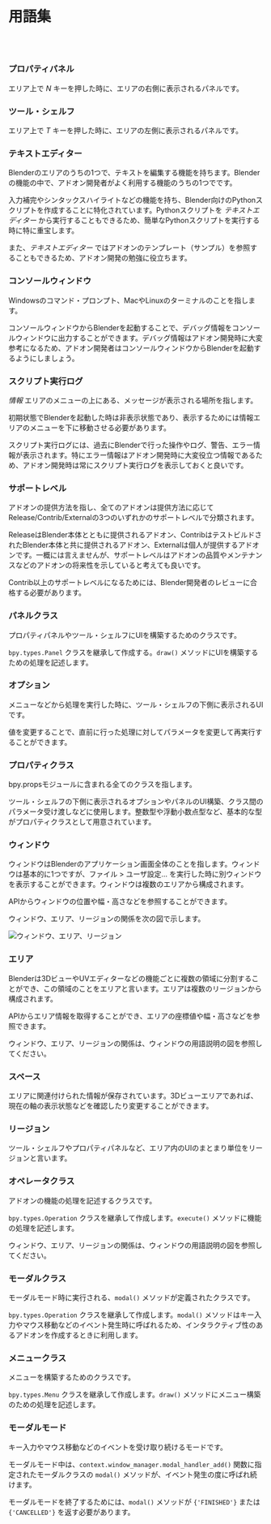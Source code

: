 <div id="sect_title_img_0_0"></div>

<div id="sect_title_text"></div>

# 用語集

<div id="preface"></div>

###### 　


### プロパティパネル

エリア上で *N* キーを押した時に、エリアの右側に表示されるパネルです。

### ツール・シェルフ

エリア上で *T* キーを押した時に、エリアの左側に表示されるパネルです。

### テキストエディター

Blenderのエリアのうちの1つで、テキストを編集する機能を持ちます。Blenderの機能の中で、アドオン開発者がよく利用する機能のうちの1つでです。

入力補完やシンタックスハイライトなどの機能を持ち、Blender向けのPythonスクリプトを作成することに特化されています。Pythonスクリプトを *テキストエディター* から実行することもできるため、簡単なPythonスクリプトを実行する時に特に重宝します。

また、*テキストエディター* ではアドオンのテンプレート（サンプル）を参照することもできるため、アドオン開発の勉強に役立ちます。

### コンソールウィンドウ

Windowsのコマンド・プロンプト、MacやLinuxのターミナルのことを指します。

コンソールウィンドウからBlenderを起動することで、デバッグ情報をコンソールウィンドウに出力することができます。デバッグ情報はアドオン開発時に大変参考になるため、アドオン開発者はコンソールウィンドウからBlenderを起動するようにしましょう。

### スクリプト実行ログ

*情報* エリアのメニューの上にある、メッセージが表示される場所を指します。

初期状態でBlenderを起動した時は非表示状態であり、表示するためには情報エリアのメニューを下に移動させる必要があります。

スクリプト実行ログには、過去にBlenderで行った操作やログ、警告、エラー情報が表示されます。特にエラー情報はアドオン開発時に大変役立つ情報であるため、アドオン開発時は常にスクリプト実行ログを表示しておくと良いです。

<div id="space_m"></div>

### サポートレベル

アドオンの提供方法を指し、全てのアドオンは提供方法に応じてRelease/Contrib/Externalの3つのいずれかのサポートレベルで分類されます。

ReleaseはBlender本体とともに提供されるアドオン、ContribはテストビルドされたBlender本体と共に提供されるアドオン、Externalは個人が提供するアドオンです。一概には言えませんが、サポートレベルはアドオンの品質やメンテナンスなどのアドオンの将来性を示していると考えても良いです。

Contrib以上のサポートレベルになるためには、Blender開発者のレビューに合格する必要があります。

### パネルクラス

プロパティパネルやツール・シェルフにUIを構築するためのクラスです。

```bpy.types.Panel``` クラスを継承して作成する。```draw()``` メソッドにUIを構築するための処理を記述します。

### オプション

メニューなどから処理を実行した時に、ツール・シェルフの下側に表示されるUIです。

値を変更することで、直前に行った処理に対してパラメータを変更して再実行することができます。

### プロパティクラス

bpy.propsモジュールに含まれる全てのクラスを指します。

ツール・シェルフの下側に表示されるオプションやパネルのUI構築、クラス間のパラメータ受け渡しなどに使用します。整数型や浮動小数点型など、基本的な型がプロパティクラスとして用意されています。

### ウィンドウ

ウィンドウはBlenderのアプリケーション画面全体のことを指します。ウィンドウは基本的に1つですが、ファイル > ユーザ設定... を実行した時に別ウィンドウを表示することができます。ウィンドウは複数のエリアから構成されます。

APIからウィンドウの位置や幅・高さなどを参照することができます。

ウィンドウ、エリア、リージョンの関係を次の図で示します。

![ウィンドウ、エリア、リージョン](https://dl.dropboxusercontent.com/s/26y86pmj40qygko/window_region_area.png "ウィンドウ、エリア、リージョン")

### エリア

Blenderは3DビューやUVエディターなどの機能ごとに複数の領域に分割することができ、この領域のことをエリアと言います。エリアは複数のリージョンから構成されます。

APIからエリア情報を取得することができ、エリアの座標値や幅・高さなどを参照できます。

ウィンドウ、エリア、リージョンの関係は、ウィンドウの用語説明の図を参照してください。

### スペース

エリアに関連付けられた情報が保存されています。3Dビューエリアであれば、現在の軸の表示状態などを確認したり変更することができます。

### リージョン

ツール・シェルフやプロパティパネルなど、エリア内のUIのまとまり単位をリージョンと言います。

### オペレータクラス

アドオンの機能の処理を記述するクラスです。

```bpy.types.Operation``` クラスを継承して作成します。```execute()``` メソッドに機能の処理を記述します。

ウィンドウ、エリア、リージョンの関係は、ウィンドウの用語説明の図を参照してください。

### モーダルクラス

モーダルモード時に実行される、```modal()``` メソッドが定義されたクラスです。

```bpy.types.Operation``` クラスを継承して作成します。```modal()``` メソッドはキー入力やマウス移動などのイベント発生時に呼ばれるため、インタラクティブ性のあるアドオンを作成するときに利用します。


### メニュークラス

メニューを構築するためのクラスです。

```bpy.types.Menu``` クラスを継承して作成します。```draw()``` メソッドにメニュー構築のための処理を記述します。

### モーダルモード

キー入力やマウス移動などのイベントを受け取り続けるモードです。

モーダルモード中は、```context.window_manager.modal_handler_add()``` 関数に指定されたモーダルクラスの ```modal()``` メソッドが、イベント発生の度に呼ばれ続けます。

モーダルモードを終了するためには、```modal()``` メソッドが ```{'FINISHED'}``` または ```{'CANCELLED'}``` を返す必要があります。

<div id="space_page"></div>
